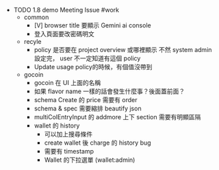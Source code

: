 - TODO 1.8 demo Meeting Issue #work
	- common
		- [V] browser title 要顯示 Gemini ai console
		- 登入頁面要改密碼明文
	- recyle
		- policy 是否要在 project overview 或哪裡顯示
		  不然 system admin 設定完， user 不一定知道有這個 policy
		- Update usage policy的時候，有個值沒帶到
	- gocoin
		- gocoin 在 UI 上面的名稱
		- 如果 flavor name 一樣的話會發生什麼事？後面蓋前面？
		- schema Create 的 price 需要有 order
		- schema & spec 需要縮排 beautify json
		- multiColEntryInput 的 addmore 上下 section 需要有明顯區隔
		- wallet 的 history
			- 可以加上搜尋條件
			- create wallet 後 charge 的 history bug
			- 需要有 timestamp
			- Wallet 的下拉選單 (wallet:admin)
